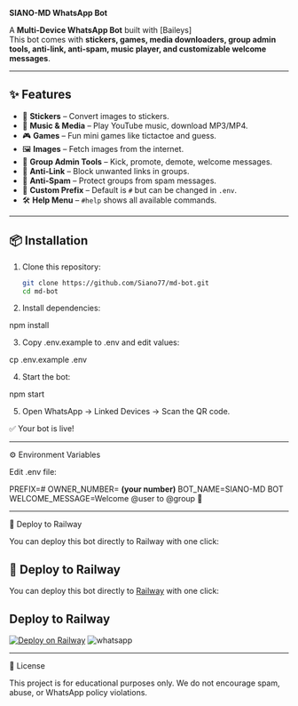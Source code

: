 **SIANO-MD WhatsApp Bot**

A **Multi-Device WhatsApp Bot** built with [Baileys]  
This bot comes with **stickers, games, media downloaders, group admin tools, anti-link, anti-spam, music player, and customizable welcome messages**.

---

## ✨ Features

- 🎨 **Stickers** – Convert images to stickers.
- 🎵 **Music & Media** – Play YouTube music, download MP3/MP4.
- 🎮 **Games** – Fun mini games like tictactoe and guess.
- 🖼️ **Images** – Fetch images from the internet.
- 👮 **Group Admin Tools** – Kick, promote, demote, welcome messages.
- 🔗 **Anti-Link** – Block unwanted links in groups.
- 🚫 **Anti-Spam** – Protect groups from spam messages.
- 📌 **Custom Prefix** – Default is `#` but can be changed in `.env`.
- 🛠️ **Help Menu** – `#help` shows all available commands.

---

## 📦 Installation

1. Clone this repository:
   ```bash
   git clone https://github.com/Siano77/md-bot.git
   cd md-bot

2. Install dependencies:

npm install


3. Copy .env.example to .env and edit values:

cp .env.example .env


4. Start the bot:

npm start


5. Open WhatsApp → Linked Devices → Scan the QR code.



✅ Your bot is live!


---

⚙️ Environment Variables

Edit .env file:

PREFIX=#
OWNER_NUMBER= **(your number)**
BOT_NAME=SIANO-MD BOT
WELCOME_MESSAGE=Welcome @user to @group 🎉


---

🚀 Deploy to Railway

You can deploy this bot directly to Railway with one click:
## 🚀 Deploy to Railway

You can deploy this bot directly to [Railway](https://railway.app) with one click:

##  Deploy to Railway

[![Deploy on Railway](https://railway.app/button.svg)](https://railway.app/new/template?repository=https://github.com/Siano77/md-bot.git)
![whatsapp](https://github.com/user-attachments/assets/f71041ae-a161-44cc-9eb6-3463de12f0ec)




---

📜 License

This project is for educational purposes only.
We do not encourage spam, abuse, or WhatsApp policy violations.
